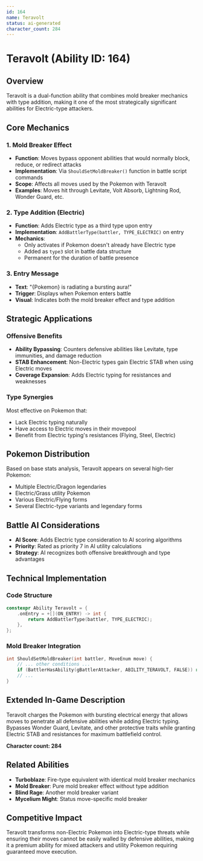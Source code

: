 ```yaml
---
id: 164
name: Teravolt
status: ai-generated
character_count: 284
---
```


# Teravolt (Ability ID: 164)

## Overview
Teravolt is a dual-function ability that combines mold breaker mechanics with type addition, making it one of the most strategically significant abilities for Electric-type attackers.

## Core Mechanics

### 1. Mold Breaker Effect
- **Function**: Moves bypass opponent abilities that would normally block, reduce, or redirect attacks
- **Implementation**: Via `ShouldSetMoldBreaker()` function in battle script commands
- **Scope**: Affects all moves used by the Pokemon with Teravolt
- **Examples**: Moves hit through Levitate, Volt Absorb, Lightning Rod, Wonder Guard, etc.

### 2. Type Addition (Electric)
- **Function**: Adds Electric type as a third type upon entry
- **Implementation**: `AddBattlerType(battler, TYPE_ELECTRIC)` on entry
- **Mechanics**: 
  - Only activates if Pokemon doesn't already have Electric type
  - Added as `type3` slot in battle data structure
  - Permanent for the duration of battle presence

### 3. Entry Message
- **Text**: "{Pokemon} is radiating a bursting aura!"
- **Trigger**: Displays when Pokemon enters battle
- **Visual**: Indicates both the mold breaker effect and type addition

## Strategic Applications

### Offensive Benefits
- **Ability Bypassing**: Counters defensive abilities like Levitate, type immunities, and damage reduction
- **STAB Enhancement**: Non-Electric types gain Electric STAB when using Electric moves
- **Coverage Expansion**: Adds Electric typing for resistances and weaknesses

### Type Synergies
Most effective on Pokemon that:
- Lack Electric typing naturally
- Have access to Electric moves in their movepool
- Benefit from Electric typing's resistances (Flying, Steel, Electric)

## Pokemon Distribution
Based on base stats analysis, Teravolt appears on several high-tier Pokemon:
- Multiple Electric/Dragon legendaries
- Electric/Grass utility Pokemon
- Various Electric/Flying forms
- Several Electric-type variants and legendary forms

## Battle AI Considerations
- **AI Score**: Adds Electric type consideration to AI scoring algorithms
- **Priority**: Rated as priority 7 in AI utility calculations
- **Strategy**: AI recognizes both offensive breakthrough and type advantages

## Technical Implementation

### Code Structure
```cpp
constexpr Ability Teravolt = {
    .onEntry = +[](ON_ENTRY) -> int { 
        return AddBattlerType(battler, TYPE_ELECTRIC); 
    },
};
```

### Mold Breaker Integration
```cpp
int ShouldSetMoldBreaker(int battler, MoveEnum move) {
    // ... other conditions ...
    if (BattlerHasAbility(gBattlerAttacker, ABILITY_TERAVOLT, FALSE)) return TRUE;
    // ...
}
```

## Extended In-Game Description
Teravolt charges the Pokemon with bursting electrical energy that allows moves to penetrate all defensive abilities while adding Electric typing. Bypasses Wonder Guard, Levitate, and other protective traits while granting Electric STAB and resistances for maximum battlefield control.

**Character count: 284**

## Related Abilities
- **Turboblaze**: Fire-type equivalent with identical mold breaker mechanics
- **Mold Breaker**: Pure mold breaker effect without type addition
- **Blind Rage**: Another mold breaker variant
- **Mycelium Might**: Status move-specific mold breaker

## Competitive Impact
Teravolt transforms non-Electric Pokemon into Electric-type threats while ensuring their moves cannot be easily walled by defensive abilities, making it a premium ability for mixed attackers and utility Pokemon requiring guaranteed move execution.